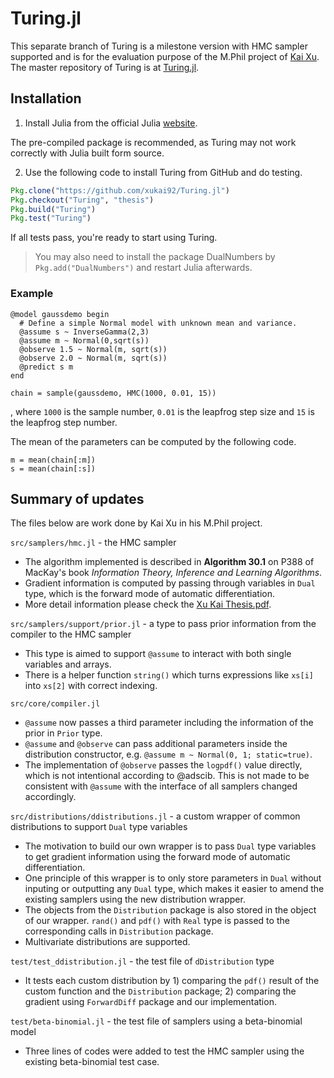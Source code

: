 # Turing.jl

This separate branch of Turing is a milestone version with HMC sampler supported and is for the evaluation purpose of the M.Phil project of [Kai Xu](https://xukai92.github.io). The master repository of Turing is at [Turing.jl](https://github.com/yebai/Turing.jl).

## Installation

1. Install Julia from the official Julia [website](http://julialang.org/downloads/).

  The pre-compiled package is recommended, as Turing may not work correctly with Julia built form source.

2. Use the following code to install Turing from GitHub and do testing.

  ```julia
  Pkg.clone("https://github.com/xukai92/Turing.jl")
  Pkg.checkout("Turing", "thesis")
  Pkg.build("Turing")
  Pkg.test("Turing")
  ```

  If all tests pass, you're ready to start using Turing.

  > You may also need to install the package DualNumbers by `Pkg.add("DualNumbers")` and restart Julia afterwards.

### Example
```
@model gaussdemo begin
  # Define a simple Normal model with unknown mean and variance.
  @assume s ~ InverseGamma(2,3)
  @assume m ~ Normal(0,sqrt(s))
  @observe 1.5 ~ Normal(m, sqrt(s))
  @observe 2.0 ~ Normal(m, sqrt(s))
  @predict s m
end

chain = sample(gaussdemo, HMC(1000, 0.01, 15))
```

, where `1000` is the sample number, `0.01` is the leapfrog step size and `15` is the leapfrog step number.

The mean of the parameters can be computed by the following code.

```
m = mean(chain[:m])
s = mean(chain[:s])
```


## Summary of updates

The files below are work done by Kai Xu in his M.Phil project.

`src/samplers/hmc.jl` - the HMC sampler
- The algorithm implemented is described in **Algorithm 30.1** on P388 of MacKay's book _Information Theory, Inference and Learning Algorithms_.
- Gradient information is computed by passing through variables in `Dual` type, which is the forward mode of automatic differentiation.
- More detail information please check the [Xu Kai Thesis.pdf](https://github.com/xukai92/Turing.jl/blob/thesis/README.md).

`src/samplers/support/prior.jl` - a type to pass prior information from the compiler to the HMC sampler
- This type is aimed to support `@assume` to interact with both single variables and arrays.
- There is a helper function `string()` which turns expressions like `xs[i]` into `xs[2]` with correct indexing.

`src/core/compiler.jl`
- `@assume` now passes a third parameter including the information of the prior in `Prior` type.
- `@assume` and `@observe` can pass additional parameters inside the distribution constructor, e.g. `@assume m ~ Normal(0, 1; static=true)`.
- The implementation of `@observe` passes the `logpdf()` value directly, which is not intentional according to @adscib. This is not made to be consistent with `@assume` with the interface of all samplers changed accordingly.

`src/distributions/ddistributions.jl` - a custom wrapper of common distributions to support `Dual` type variables
- The motivation to build our own wrapper is to pass `Dual` type variables to get gradient information using the forward mode of automatic differentiation.
- One principle of this wrapper is to only store parameters in `Dual` without inputing or outputting any `Dual` type, which makes it easier to amend the existing samplers using the new distribution wrapper.
- The objects from the `Distribution` package is also stored in the object of our wrapper. `rand()` and `pdf()` with `Real` type is passed to the corresponding calls in `Distribution` package.
- Multivariate distributions are supported.

`test/test_ddistribution.jl` - the test file of `dDistribution` type
- It tests each custom distribution by 1) comparing the `pdf()` result of the custom function and the `Distribution` package; 2) comparing the gradient using `ForwardDiff` package and our implementation.

`test/beta-binomial.jl` - the test file of samplers using a beta-binomial model
- Three lines of codes were added to test the HMC sampler using the existing beta-binomial test case.
